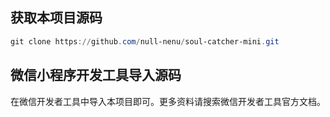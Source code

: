
## 获取本项目源码

```powershell
git clone https://github.com/null-nenu/soul-catcher-mini.git
```

## 微信小程序开发工具导入源码

在微信开发者工具中导入本项目即可。更多资料请搜索微信开发者工具官方文档。
